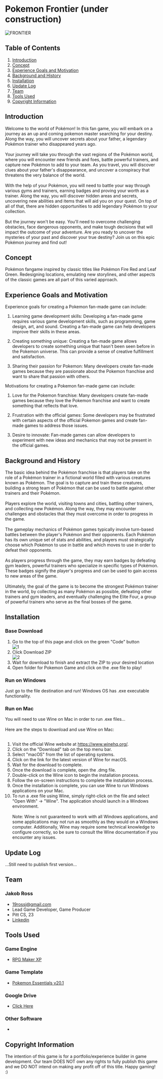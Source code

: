 # Pokemon Frontier (under construction)
![FRONTIER](https://user-images.githubusercontent.com/91906368/232586531-976f56b0-adc4-4ec6-8747-4285ef7ab885.jpg)
## Table of Contents
1. [Introduction](#introduction)
2. [Concept](#concept)
3. [Experience Goals and Motivation](#experience-goals-and-motivation)
4. [Background and History](#background-and-history)
5. [Installation](#installation)
6. [Update Log](#update-log)
7. [Team](#team)
8. [Tools Used](#tools-used)
9. [Copyright Information](#copyright-information)
## Introduction
Welcome to the world of Pokémon! In this fan game, you will embark on a journey as an up and coming pokemon master searching for your destiny. Along the way, you will uncover secrets about your father, a legendary Pokémon trainer who disappeared years ago.
<br><br>
Your journey will take you through the vast regions of the Pokémon world, where you will encounter new friends and foes, battle powerful trainers, and capture new Pokémon to add to your team. As you travel, you will discover clues about your father's disappearance, and uncover a conspiracy that threatens the very balance of the world.
<br><br>
With the help of your Pokémon, you will need to battle your way through various gyms and trainers, earning badges and proving your worth as a trainer. Along the way, you will discover hidden areas and secrets, uncovering new abilities and items that will aid you on your quest. On top of all of that, there are hidden opportunities to add legendary Pokémon to your collection.
<br><br>
But the journey won't be easy. You'll need to overcome challenging obstacles, face dangerous opponents, and make tough decisions that will impact the outcome of your adventure. Are you ready to uncover the mysteries of your past and discover your true destiny? Join us on this epic Pokémon journey and find out!
<br>
## Concept
Pokémon fangame inspired by classic titles like Pokémon Fire Red and Leaf Green. Redesigning locations, emulating new storylines, and other aspects of the classic games are all part of this varied approach.
## Experience Goals and Motivation
Experience goals for creating a Pokemon fan-made game can include:

1. Learning game development skills: Developing a fan-made game requires various game development skills, such as programming, game design, art, and sound. Creating a fan-made game can help developers improve their skills in these areas.

2. Creating something unique: Creating a fan-made game allows developers to create something unique that hasn't been seen before in the Pokemon universe. This can provide a sense of creative fulfillment and satisfaction.

3. Sharing their passion for Pokemon: Many developers create fan-made games because they are passionate about the Pokemon franchise and want to share that passion with others.

Motivations for creating a Pokemon fan-made game can include:

1. Love for the Pokemon franchise: Many developers create fan-made games because they love the Pokemon franchise and want to create something that reflects that love.

2. Frustration with the official games: Some developers may be frustrated with certain aspects of the official Pokemon games and create fan-made games to address those issues.

3. Desire to innovate: Fan-made games can allow developers to experiment with new ideas and mechanics that may not be present in the official games.
## Background and History
The basic idea behind the Pokémon franchise is that players take on the role of a Pokémon trainer in a fictional world filled with various creatures known as Pokémon. The goal is to capture and train these creatures, building a strong team of Pokémon that can be used to battle against other trainers and their Pokémon.
<br><br>
Players explore the world, visiting towns and cities, battling other trainers, and collecting new Pokémon. Along the way, they may encounter challenges and obstacles that they must overcome in order to progress in the game.
<br><br>
The gameplay mechanics of Pokémon games typically involve turn-based battles between the player's Pokémon and their opponents. Each Pokémon has its own unique set of stats and abilities, and players must strategically choose which Pokémon to use in battle and which moves to use in order to defeat their opponents.
<br><br>
As players progress through the game, they may earn badges by defeating gym leaders, powerful trainers who specialize in specific types of Pokémon. These badges signify the player's progress and can be used to gain access to new areas of the game.
<br><br>
Ultimately, the goal of the game is to become the strongest Pokémon trainer in the world, by collecting as many Pokémon as possible, defeating other trainers and gym leaders, and eventually challenging the Elite Four, a group of powerful trainers who serve as the final bosses of the game.
<br>
## Installation
### Base Download
1. Go to the top of this page and click on the green "Code" button<br />
![1](https://user-images.githubusercontent.com/91906368/225101651-25a36ea5-541d-4750-9935-a006390e30cd.png)
2. Click Download ZIP<br />
![2](https://user-images.githubusercontent.com/91906368/225102161-723d4e82-13c4-4f59-96b5-368003f36385.png)<br />
3. Wait for download to finish and extract the ZIP to your desired location
4. Open folder for Pokemon Game and click on the .exe file to play!
### Run on Windows
Just go to the file destination and run! Windows OS has .exe executable functionality.
### Run on Mac
You will need to use Wine on Mac in order to run .exe files...<br><br>
Here are the steps to download and use Wine on Mac:
<br><br>
1. Visit the official Wine website at https://www.winehq.org/.
2. Click on the "Download" tab on the top menu bar.
3. Select "macOS" from the list of operating systems.
4. Click on the link for the latest version of Wine for macOS.
5. Wait for the download to complete.
6. Once the download is complete, open the .dmg file.
7. Double-click on the Wine icon to begin the installation process.
8. Follow the on-screen instructions to complete the installation process.
9. Once the installation is complete, you can use Wine to run Windows applications on your Mac.
10. To run a .exe file using Wine, simply right-click on the file and select "Open With" -> "Wine". The application should launch in a Windows environment.<br><br>
Note: Wine is not guaranteed to work with all Windows applications, and some applications may not run as smoothly as they would on a Windows computer. Additionally, Wine may require some technical knowledge to configure correctly, so be sure to consult the Wine documentation if you encounter any issues.
## Update Log
...Still need to publish first version...
## Team
### Jakob Ross
* 19rossj@gmail.com
* Lead Game Developer, Game Producer
* Pitt CS, 23
* [Linkedin](https://www.linkedin.com/in/jakob-ross/)
## Tools Used
### Game Engine
* [RPG Maker XP](https://www.rpgmakerweb.com/products/rpg-maker-xp)
### Game Template
* [Pokemon Essentials v20.1](https://reliccastle.com/essentials/)
### Google Drive
* [Click Here]()
### Other Software
* 
## Copyright Information
The intention of this game is for a portfolio/experience builder in game development. Our team DOES NOT own any rights to fully publish this game and we DO NOT intend on making any profit off of this title. Happy gaming! :)

